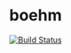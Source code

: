 # boehm

[![Build Status](https://travis-ci.org/fboehm/boehm.svg)](https://travis-ci.org/fboehm/boehm)
